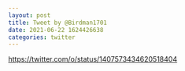 ```yaml
--- 
layout: post 
title: Tweet by @Birdman1701 
date: 2021-06-22 1624426638 
categories: twitter 
--- 
```

https://twitter.com/o/status/1407573434620518404